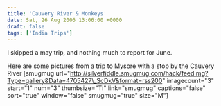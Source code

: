 ```yaml
---
title: 'Cauvery River & Monkeys'
date: Sat, 26 Aug 2006 13:06:00 +0000
draft: false
tags: ['India Trips']
---
```


I skipped a may trip, and nothing much to report for June.

Here are some pictures from a trip to Mysore with a stop by the Cauvery River \[smugmug url="http://silverfiddle.smugmug.com/hack/feed.mg?Type=gallery&Data=4705427\_ScDkV&format=rss200" imagecount="3" start="1" num="3" thumbsize="Ti" link="smugmug" captions="false" sort="true" window="false" smugmug="true" size="M"\]